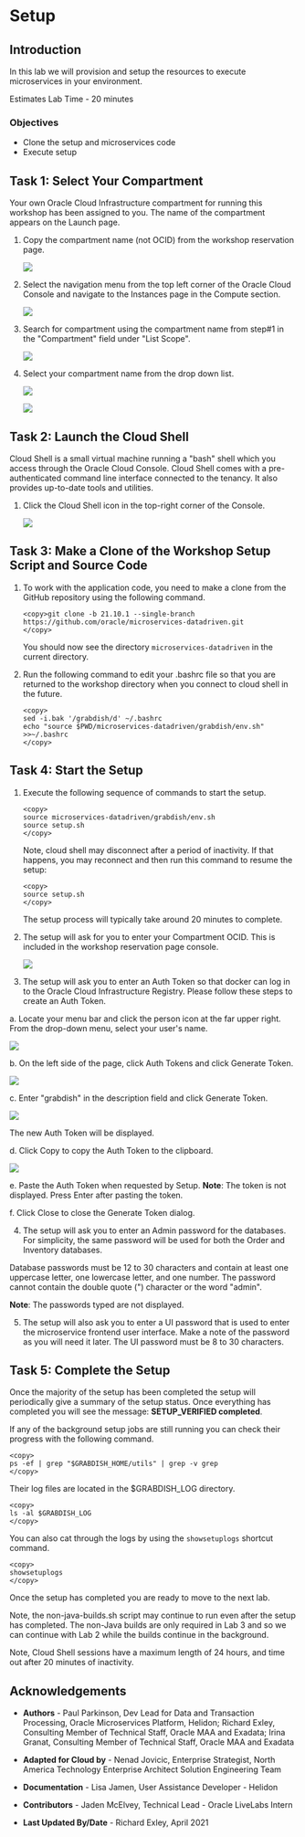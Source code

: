 # Setup

## Introduction

In this lab we will provision and setup the resources to execute microservices in your environment.

Estimates Lab Time - 20 minutes

### Objectives

* Clone the setup and microservices code
* Execute setup

## Task 1: Select Your Compartment

Your own Oracle Cloud Infrastructure compartment for running this workshop has been assigned to you. The name of the compartment appears on the Launch page.

1. Copy the compartment name (not OCID) from the workshop reservation page.

   ![](images/copy-comp-name.png " ")

2. Select the navigation menu from the top left corner of the Oracle Cloud Console and navigate to the Instances page in the Compute section.

   ![](images/select-compute-instances.png " ")

3. Search for compartment using the compartment name from step#1 in the "Compartment" field under "List Scope".

   ![](images/enter-comp-name.png " ")

4. Select your compartment name from the drop down list.

   ![](images/select-comp-name.png " ")

   ![](images/correct-comp-name.png " ")

## Task 2: Launch the Cloud Shell

Cloud Shell is a small virtual machine running a "bash" shell which you access through the Oracle Cloud Console. Cloud Shell comes with a pre-authenticated command line interface connected to the tenancy. It also provides up-to-date tools and utilities.

1. Click the Cloud Shell icon in the top-right corner of the Console.

   ![](images/open-cloud-shell.png " ")


## Task 3: Make a Clone of the Workshop Setup Script and Source Code

1. To work with the application code, you need to make a clone from the GitHub repository using the following command.  

    ```
    <copy>git clone -b 21.10.1 --single-branch https://github.com/oracle/microservices-datadriven.git
    </copy>
    ```

   You should now see the directory `microservices-datadriven` in the current directory.

2. Run the following command to edit your .bashrc file so that you are returned to the workshop directory when you connect to cloud shell in the future.

    ```
    <copy>
    sed -i.bak '/grabdish/d' ~/.bashrc
    echo "source $PWD/microservices-datadriven/grabdish/env.sh" >>~/.bashrc
    </copy>
    ```

## Task 4: Start the Setup

1. Execute the following sequence of commands to start the setup.  

    ```
    <copy>
    source microservices-datadriven/grabdish/env.sh
    source setup.sh
    </copy>
    ```

   Note, cloud shell may disconnect after a period of inactivity. If that happens, you may reconnect and then run this command to resume the setup:

    ```
    <copy>
    source setup.sh
    </copy>
    ```

   The setup process will typically take around 20 minutes to complete.  

2. The setup will ask for you to enter your Compartment OCID. This is included in the workshop reservation page console.

   ![](images/get-compartment-ocid.png " ")

3. The setup will ask you to enter an Auth Token so that docker can log in to the Oracle Cloud Infrastructure Registry. Please follow these steps to create an Auth Token.

  a. Locate your menu bar and click the person icon at the far upper right. From the drop-down menu, select your user's name.

   ![](images/get-gbuser-ocid.png " ")

  b. On the left side of the page, click Auth Tokens and click Generate Token.

   ![](images/auth-token-region.png " ")

  c. Enter "grabdish" in the description field and click Generate Token.

   ![](images/generate-auth-token.png " ")

   The new Auth Token will be displayed.

  d. Click Copy to copy the Auth Token to the clipboard.

   ![](images/generated-auth-token-value.png " ")

  e. Paste the Auth Token when requested by Setup. **Note**: The token is not displayed. Press Enter after pasting the token.

  f. Click Close to close the Generate Token dialog.

4. The setup will ask you to enter an Admin password for the databases. For simplicity, the same password will be used for both the Order and Inventory databases. 

Database passwords must be 12 to 30 characters and contain at least one uppercase letter, one lowercase letter, and one number. The password cannot contain the double quote (") character or the word "admin". 

**Note**: The passwords typed are not displayed.

5. The setup will also ask you to enter a UI password that is used to enter the microservice frontend user interface. Make a note of the password as you will need it later. The UI password must be 8 to 30 characters.

## Task 5: Complete the Setup

Once the majority of the setup has been completed the setup will periodically give a summary of the setup status.  Once everything has completed you will see the message: **SETUP_VERIFIED completed**.

If any of the background setup jobs are still running you can check their progress with the following command.

```
<copy>
ps -ef | grep "$GRABDISH_HOME/utils" | grep -v grep
</copy>
```

Their log files are located in the $GRABDISH_LOG directory.

```
<copy>
ls -al $GRABDISH_LOG
</copy>
```

You can also cat through the logs by using the `showsetuplogs` shortcut command.

```
<copy>
showsetuplogs
</copy>
```

Once the setup has completed you are ready to move to the next lab. 

Note, the non-java-builds.sh script may continue to run even after the setup has completed. The non-Java builds are only required in Lab 3 and so we can continue with Lab 2 while the builds continue in the background.

Note, Cloud Shell sessions have a maximum length of 24 hours, and time out after 20 minutes of inactivity.

## Acknowledgements

* **Authors** - Paul Parkinson, Dev Lead for Data and Transaction Processing, Oracle Microservices Platform, Helidon; Richard Exley, Consulting Member of Technical Staff, Oracle MAA and Exadata; Irina Granat, Consulting Member of Technical Staff, Oracle MAA and Exadata

* **Adapted for Cloud by** - Nenad Jovicic, Enterprise Strategist, North America Technology Enterprise Architect Solution Engineering Team
* **Documentation** - Lisa Jamen, User Assistance Developer - Helidon
* **Contributors** - Jaden McElvey, Technical Lead - Oracle LiveLabs Intern
* **Last Updated By/Date** - Richard Exley, April 2021
